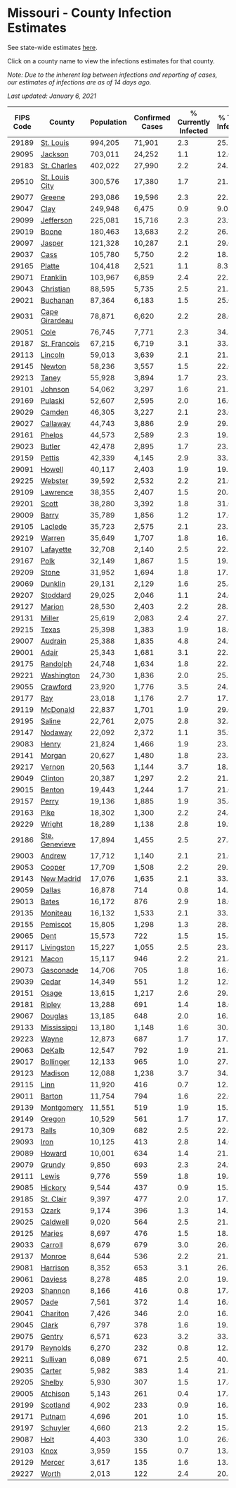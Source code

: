 # Missouri - County Infection Estimates

See state-wide estimates [here](/infections/us-mo).

Click on a county name to view the infections estimates for that county.

*Note: Due to the inherent lag between infections and reporting of cases, our estimates of infections are as of 14 days ago.*

*Last updated: January 6, 2021*

|   FIPS Code |                           County |   Population |   Confirmed Cases |   % Currently Infected |   % Total Infected |
|-------------|----------------------------------|--------------|-------------------|------------------------|--------------------|
|       29189 |           [St. Louis](st.-louis) |      994,205 |            71,901 |                    2.3 |               25.7 |
|       29095 |               [Jackson](jackson) |      703,011 |            24,252 |                    1.1 |               12.0 |
|       29183 |       [St. Charles](st.-charles) |      402,022 |            27,990 |                    2.2 |               24.1 |
|       29510 | [St. Louis City](st.-louis-city) |      300,576 |            17,380 |                    1.7 |               21.5 |
|       29077 |                 [Greene](greene) |      293,086 |            19,596 |                    2.3 |               22.2 |
|       29047 |                     [Clay](clay) |      249,948 |             6,475 |                    0.9 |                9.0 |
|       29099 |           [Jefferson](jefferson) |      225,081 |            15,716 |                    2.3 |               23.9 |
|       29019 |                   [Boone](boone) |      180,463 |            13,683 |                    2.2 |               26.2 |
|       29097 |                 [Jasper](jasper) |      121,328 |            10,287 |                    2.1 |               29.6 |
|       29037 |                     [Cass](cass) |      105,780 |             5,750 |                    2.2 |               18.5 |
|       29165 |                 [Platte](platte) |      104,418 |             2,521 |                    1.1 |                8.3 |
|       29071 |             [Franklin](franklin) |      103,967 |             6,859 |                    2.4 |               22.3 |
|       29043 |           [Christian](christian) |       88,595 |             5,735 |                    2.5 |               21.3 |
|       29021 |             [Buchanan](buchanan) |       87,364 |             6,183 |                    1.5 |               25.0 |
|       29031 | [Cape Girardeau](cape-girardeau) |       78,871 |             6,620 |                    2.2 |               28.6 |
|       29051 |                     [Cole](cole) |       76,745 |             7,771 |                    2.3 |               34.3 |
|       29187 |     [St. Francois](st.-francois) |       67,215 |             6,719 |                    3.1 |               33.8 |
|       29113 |               [Lincoln](lincoln) |       59,013 |             3,639 |                    2.1 |               21.2 |
|       29145 |                 [Newton](newton) |       58,236 |             3,557 |                    1.5 |               22.0 |
|       29213 |                   [Taney](taney) |       55,928 |             3,894 |                    1.7 |               23.5 |
|       29101 |               [Johnson](johnson) |       54,062 |             3,297 |                    1.6 |               21.3 |
|       29169 |               [Pulaski](pulaski) |       52,607 |             2,595 |                    2.0 |               16.6 |
|       29029 |                 [Camden](camden) |       46,305 |             3,227 |                    2.1 |               23.6 |
|       29027 |             [Callaway](callaway) |       44,743 |             3,886 |                    2.9 |               29.5 |
|       29161 |                 [Phelps](phelps) |       44,573 |             2,589 |                    2.3 |               19.3 |
|       29023 |                 [Butler](butler) |       42,478 |             2,895 |                    1.7 |               23.2 |
|       29159 |                 [Pettis](pettis) |       42,339 |             4,145 |                    2.9 |               33.3 |
|       29091 |                 [Howell](howell) |       40,117 |             2,403 |                    1.9 |               19.7 |
|       29225 |               [Webster](webster) |       39,592 |             2,532 |                    2.2 |               21.0 |
|       29109 |             [Lawrence](lawrence) |       38,355 |             2,407 |                    1.5 |               20.8 |
|       29201 |                   [Scott](scott) |       38,280 |             3,392 |                    1.8 |               31.0 |
|       29009 |                   [Barry](barry) |       35,789 |             1,856 |                    1.2 |               17.6 |
|       29105 |               [Laclede](laclede) |       35,723 |             2,575 |                    2.1 |               23.7 |
|       29219 |                 [Warren](warren) |       35,649 |             1,707 |                    1.8 |               16.3 |
|       29107 |           [Lafayette](lafayette) |       32,708 |             2,140 |                    2.5 |               22.3 |
|       29167 |                     [Polk](polk) |       32,149 |             1,867 |                    1.5 |               19.1 |
|       29209 |                   [Stone](stone) |       31,952 |             1,694 |                    1.8 |               17.5 |
|       29069 |               [Dunklin](dunklin) |       29,131 |             2,129 |                    1.6 |               25.4 |
|       29207 |             [Stoddard](stoddard) |       29,025 |             2,046 |                    1.1 |               24.6 |
|       29127 |                 [Marion](marion) |       28,530 |             2,403 |                    2.2 |               28.7 |
|       29131 |                 [Miller](miller) |       25,619 |             2,083 |                    2.4 |               27.1 |
|       29215 |                   [Texas](texas) |       25,398 |             1,383 |                    1.9 |               18.0 |
|       29007 |               [Audrain](audrain) |       25,388 |             1,835 |                    4.8 |               24.9 |
|       29001 |                   [Adair](adair) |       25,343 |             1,681 |                    3.1 |               22.7 |
|       29175 |             [Randolph](randolph) |       24,748 |             1,634 |                    1.8 |               22.2 |
|       29221 |         [Washington](washington) |       24,730 |             1,836 |                    2.0 |               25.1 |
|       29055 |             [Crawford](crawford) |       23,920 |             1,776 |                    3.5 |               24.7 |
|       29177 |                       [Ray](ray) |       23,018 |             1,176 |                    2.7 |               17.2 |
|       29119 |             [McDonald](mcdonald) |       22,837 |             1,701 |                    1.9 |               29.6 |
|       29195 |                 [Saline](saline) |       22,761 |             2,075 |                    2.8 |               32.8 |
|       29147 |               [Nodaway](nodaway) |       22,092 |             2,372 |                    1.1 |               35.9 |
|       29083 |                   [Henry](henry) |       21,824 |             1,466 |                    1.9 |               23.1 |
|       29141 |                 [Morgan](morgan) |       20,627 |             1,480 |                    1.8 |               23.8 |
|       29217 |                 [Vernon](vernon) |       20,563 |             1,144 |                    3.7 |               18.2 |
|       29049 |               [Clinton](clinton) |       20,387 |             1,297 |                    2.2 |               21.3 |
|       29015 |                 [Benton](benton) |       19,443 |             1,244 |                    1.7 |               21.0 |
|       29157 |                   [Perry](perry) |       19,136 |             1,885 |                    1.9 |               35.4 |
|       29163 |                     [Pike](pike) |       18,302 |             1,300 |                    2.2 |               24.8 |
|       29229 |                 [Wright](wright) |       18,289 |             1,138 |                    2.8 |               19.9 |
|       29186 | [Ste. Genevieve](ste.-genevieve) |       17,894 |             1,455 |                    2.5 |               27.8 |
|       29003 |                 [Andrew](andrew) |       17,712 |             1,140 |                    2.1 |               21.6 |
|       29053 |                 [Cooper](cooper) |       17,709 |             1,508 |                    2.2 |               29.3 |
|       29143 |         [New Madrid](new-madrid) |       17,076 |             1,635 |                    2.1 |               33.3 |
|       29059 |                 [Dallas](dallas) |       16,878 |               714 |                    0.8 |               14.3 |
|       29013 |                   [Bates](bates) |       16,172 |               876 |                    2.9 |               18.0 |
|       29135 |             [Moniteau](moniteau) |       16,132 |             1,533 |                    2.1 |               33.2 |
|       29155 |             [Pemiscot](pemiscot) |       15,805 |             1,298 |                    1.3 |               28.9 |
|       29065 |                     [Dent](dent) |       15,573 |               722 |                    1.5 |               15.4 |
|       29117 |         [Livingston](livingston) |       15,227 |             1,055 |                    2.5 |               23.4 |
|       29121 |                   [Macon](macon) |       15,117 |               946 |                    2.2 |               21.4 |
|       29073 |           [Gasconade](gasconade) |       14,706 |               705 |                    1.8 |               16.0 |
|       29039 |                   [Cedar](cedar) |       14,349 |               551 |                    1.2 |               12.9 |
|       29151 |                   [Osage](osage) |       13,615 |             1,217 |                    2.6 |               29.7 |
|       29181 |                 [Ripley](ripley) |       13,288 |               691 |                    1.4 |               18.0 |
|       29067 |               [Douglas](douglas) |       13,185 |               648 |                    2.0 |               16.1 |
|       29133 |       [Mississippi](mississippi) |       13,180 |             1,148 |                    1.6 |               30.8 |
|       29223 |                   [Wayne](wayne) |       12,873 |               687 |                    1.7 |               17.7 |
|       29063 |                 [DeKalb](dekalb) |       12,547 |               792 |                    1.9 |               21.3 |
|       29017 |           [Bollinger](bollinger) |       12,133 |               965 |                    1.0 |               27.1 |
|       29123 |               [Madison](madison) |       12,088 |             1,238 |                    3.7 |               34.2 |
|       29115 |                     [Linn](linn) |       11,920 |               416 |                    0.7 |               12.2 |
|       29011 |                 [Barton](barton) |       11,754 |               794 |                    1.6 |               22.6 |
|       29139 |         [Montgomery](montgomery) |       11,551 |               519 |                    1.9 |               15.2 |
|       29149 |                 [Oregon](oregon) |       10,529 |               561 |                    1.7 |               17.5 |
|       29173 |                   [Ralls](ralls) |       10,309 |               682 |                    2.5 |               22.6 |
|       29093 |                     [Iron](iron) |       10,125 |               413 |                    2.8 |               14.0 |
|       29089 |                 [Howard](howard) |       10,001 |               634 |                    1.4 |               21.5 |
|       29079 |                 [Grundy](grundy) |        9,850 |               693 |                    2.3 |               24.9 |
|       29111 |                   [Lewis](lewis) |        9,776 |               559 |                    1.8 |               19.4 |
|       29085 |               [Hickory](hickory) |        9,544 |               437 |                    0.9 |               15.3 |
|       29185 |           [St. Clair](st.-clair) |        9,397 |               477 |                    2.0 |               17.2 |
|       29153 |                   [Ozark](ozark) |        9,174 |               396 |                    1.3 |               14.1 |
|       29025 |             [Caldwell](caldwell) |        9,020 |               564 |                    2.5 |               21.2 |
|       29125 |                 [Maries](maries) |        8,697 |               476 |                    1.5 |               18.3 |
|       29033 |               [Carroll](carroll) |        8,679 |               679 |                    3.0 |               26.6 |
|       29137 |                 [Monroe](monroe) |        8,644 |               536 |                    2.2 |               21.1 |
|       29081 |             [Harrison](harrison) |        8,352 |               653 |                    3.1 |               26.5 |
|       29061 |               [Daviess](daviess) |        8,278 |               485 |                    2.0 |               19.3 |
|       29203 |               [Shannon](shannon) |        8,166 |               416 |                    0.8 |               17.4 |
|       29057 |                     [Dade](dade) |        7,561 |               372 |                    1.4 |               16.6 |
|       29041 |             [Chariton](chariton) |        7,426 |               346 |                    2.0 |               16.1 |
|       29045 |                   [Clark](clark) |        6,797 |               378 |                    1.6 |               19.1 |
|       29075 |                 [Gentry](gentry) |        6,571 |               623 |                    3.2 |               33.3 |
|       29179 |             [Reynolds](reynolds) |        6,270 |               232 |                    0.8 |               12.5 |
|       29211 |             [Sullivan](sullivan) |        6,089 |               671 |                    2.5 |               40.2 |
|       29035 |                 [Carter](carter) |        5,982 |               383 |                    1.4 |               21.6 |
|       29205 |                 [Shelby](shelby) |        5,930 |               307 |                    1.5 |               17.4 |
|       29005 |             [Atchison](atchison) |        5,143 |               261 |                    0.4 |               17.8 |
|       29199 |             [Scotland](scotland) |        4,902 |               233 |                    0.9 |               16.8 |
|       29171 |                 [Putnam](putnam) |        4,696 |               201 |                    1.0 |               15.1 |
|       29197 |             [Schuyler](schuyler) |        4,660 |               213 |                    2.2 |               15.4 |
|       29087 |                     [Holt](holt) |        4,403 |               330 |                    1.0 |               26.0 |
|       29103 |                     [Knox](knox) |        3,959 |               155 |                    0.7 |               13.8 |
|       29129 |                 [Mercer](mercer) |        3,617 |               135 |                    1.6 |               13.8 |
|       29227 |                   [Worth](worth) |        2,013 |               122 |                    2.4 |               20.8 |
